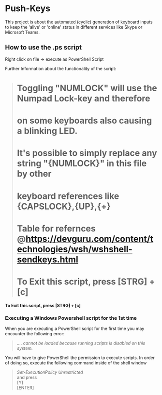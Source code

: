 # Push-Keys
This project is about the automated (cyclic) generation of keyboard inputs to keep the 'alive' or 'online'  status in different services like Skype or Microsoft Teams.   

## How to use the .ps script
Right click on file -> execute as PowerShell Script

Further Information about the functionality of the script:

> # Toggling "NUMLOCK" will use the Numpad Lock-key and therefore 
> # on some keyboards also causing a blinking LED.
> # It's possible to simply replace any string "{NUMLOCK}" in this file by other
> # keyboard references like {CAPSLOCK},{UP},{+}
> # Table for refernces @https://devguru.com/content/technologies/wsh/wshshell-sendkeys.html
> # To Exit this script, press [STRG] + [c] 

**To Exit this script, press [STRG] + [c]**


### Executing a Windows Powershell script for the 1st time
When you are executing a PowerShell script for the first time you may encounter the following error:

> *.... cannot be loaded because running scripts is disabled on this system.*   

You will have to give PowerShell the permission to execute scripts.
In order of doing so, execute the following command inside of the shell window

> *Set-ExecutionPolicy Unrestricted*  
and press  
> [Y]  
> [ENTER]  